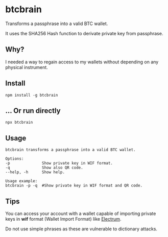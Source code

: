 # btcbrain
Transforms a passphrase into a valid BTC wallet.

It uses the SHA256 Hash function to derivate private key from passphrase.

## Why?
I needed a way to regain access to my wallets without depending on any physical instrument.

## Install
`npm install -g btcbrain`

## ... Or run directly
`npx btcbrain`

## Usage
```
btcbrain transforms a passphrase into a valid BTC wallet.

Options:
-p              Show private key in WIF format.
-q              Show also QR code.
--help, -h      Show help.

Usage example:
btcbrain -p -q  #Show private key in WIF format and QR code. 
```

## Tips
You can access your account with a wallet capable of importing private keys in **wif** format (Wallet Import Format) like [Electrum](https://electrum.org/#download).

Do not use simple phrases as these are vulnerable to dictionary attacks.


